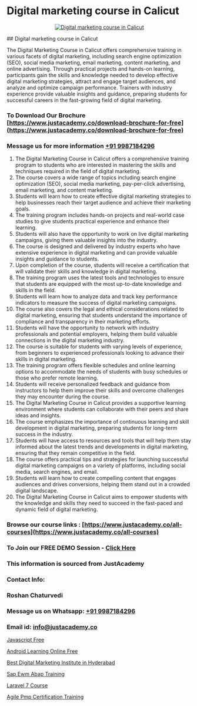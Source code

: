 # Digital marketing course in Calicut

<p align="center">
  <a href="https://justacademy.co/course-detail/digital-marketing">
    <img src="https://justacademy.co/storage2/course_image/1676636720_course_image.webp" alt="Digital marketing course in Calicut">
  </a>
</p>
## Digital marketing course in Calicut

The Digital Marketing Course in Calicut offers comprehensive training in various facets of digital marketing, including search engine optimization (SEO), social media marketing, email marketing, content marketing, and online advertising. Through practical projects and hands-on learning, participants gain the skills and knowledge needed to develop effective digital marketing strategies, attract and engage target audiences, and analyze and optimize campaign performance. Trainers with industry experience provide valuable insights and guidance, preparing students for successful careers in the fast-growing field of digital marketing.
### To Download Our Brochure [https://www.justacademy.co/download-brochure-for-free](https://www.justacademy.co/download-brochure-for-free)
### Message us for more information [+91 9987184296](https://api.whatsapp.com/send?phone=919987184296)
1) The Digital Marketing Course in Calicut offers a comprehensive training program to students who are interested in mastering the skills and techniques required in the field of digital marketing.
2) The course covers a wide range of topics including search engine optimization (SEO), social media marketing, pay-per-click advertising, email marketing, and content marketing.
3) Students will learn how to create effective digital marketing strategies to help businesses reach their target audience and achieve their marketing goals.
4) The training program includes hands-on projects and real-world case studies to give students practical experience and enhance their learning.
5) Students will also have the opportunity to work on live digital marketing campaigns, giving them valuable insights into the industry.
6) The course is designed and delivered by industry experts who have extensive experience in digital marketing and can provide valuable insights and guidance to students.
7) Upon completion of the course, students will receive a certification that will validate their skills and knowledge in digital marketing.
8) The training program uses the latest tools and technologies to ensure that students are equipped with the most up-to-date knowledge and skills in the field.
9) Students will learn how to analyze data and track key performance indicators to measure the success of digital marketing campaigns.
10) The course also covers the legal and ethical considerations related to digital marketing, ensuring that students understand the importance of compliance and transparency in their marketing efforts.
11) Students will have the opportunity to network with industry professionals and potential employers, helping them build valuable connections in the digital marketing industry.
12) The course is suitable for students with varying levels of experience, from beginners to experienced professionals looking to advance their skills in digital marketing.
13) The training program offers flexible schedules and online learning options to accommodate the needs of students with busy schedules or those who prefer remote learning.
14) Students will receive personalized feedback and guidance from instructors to help them improve their skills and overcome challenges they may encounter during the course.
15) The Digital Marketing Course in Calicut provides a supportive learning environment where students can collaborate with their peers and share ideas and insights.
16) The course emphasizes the importance of continuous learning and skill development in digital marketing, preparing students for long-term success in the industry.
17) Students will have access to resources and tools that will help them stay informed about the latest trends and developments in digital marketing, ensuring that they remain competitive in the field.
18) The course offers practical tips and strategies for launching successful digital marketing campaigns on a variety of platforms, including social media, search engines, and email.
19) Students will learn how to create compelling content that engages audiences and drives conversions, helping them stand out in a crowded digital landscape.
20) The Digital Marketing Course in Calicut aims to empower students with the knowledge and skills they need to succeed in the fast-paced and dynamic field of digital marketing.

### Browse our course links : [https://www.justacademy.co/all-courses](https://www.justacademy.co/all-courses) 
### To Join our FREE DEMO Session - [Click Here](https://www.justacademy.co/register-for-course-demo)


### This information is sourced from JustAcademy
### Contact Info:
### Roshan Chaturvedi
### Message us on Whatsapp: [+91 9987184296](https://api.whatsapp.com/send?phone=919987184296)
### Email id: [info@justacademy.co](mailto:info@justacademy.co)
                
[Javascript Free](https://www.linkedin.com/pulse/javascript-free-justacademy-boston-cvqde?trackingId=cyqZVH0vSMHuYflJpS839Q%3D%3D&lipi=urn%3Ali%3Apage%3Ad_flagship3_company_admin%3BTbY8fN%2BZSiWS3%2FqQQu1Jtw%3D%3D)

[Android Learning Online Free](https://www.linkedin.com/pulse/android-learning-online-free-software-training-mountain-view-gaibc/)

[Best Digital Marketing Institute in Hyderabad](https://medium.com/@namusn/best-digital-marketing-institute-in-hyderabad-a43a5685ee80)

[Sap Ewm Abap Training](https://medium.com/@AkashSingh2052/sap-ewm-abap-training-7b2042b1bd32)

[Laravel 7 Course](https://justacademyin.github.io/justacademy/laravel-7-course)

[Agile Pmp Certification Training](https://justacademyin.github.io/justacademy/agile-pmp-certification-training)

